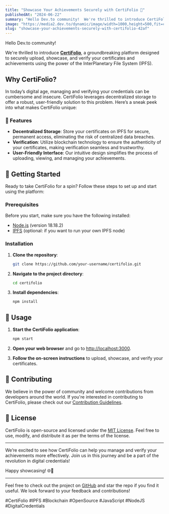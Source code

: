 ```yaml
---
title: "Showcase Your Achievements Securely with CertiFolio 🚀"
publishedAt: "2024-06-22"
summary: "Hello Dev.to community!  We're thrilled to introduce CertiFolio, a groundbreaking platform designed..."
image: "https://media2.dev.to/dynamic/image/width=1000,height=500,fit=cover,gravity=auto,format=auto/https%3A%2F%2Fdev-to-uploads.s3.amazonaws.com%2Fuploads%2Farticles%2Ftygh4wmc7rez9mirmr1n.png"
slug: "showcase-your-achievements-securely-with-certifolio-42af"
---
```


Hello Dev.to community!

We're thrilled to introduce [**CertiFolio**](https://certifolio-web.vercel.app/), a groundbreaking platform designed to securely upload, showcase, and verify your certificates and achievements using the power of the InterPlanetary File System (IPFS).

## Why CertiFolio?

In today’s digital age, managing and verifying your credentials can be cumbersome and insecure. CertiFolio leverages decentralized storage to offer a robust, user-friendly solution to this problem. Here’s a sneak peek into what makes CertiFolio unique:

### 🌟 Features

- **Decentralized Storage**: Store your certificates on IPFS for secure, permanent access, eliminating the risk of centralized data breaches.
- **Verification**: Utilize blockchain technology to ensure the authenticity of your certificates, making verification seamless and trustworthy.
- **User-Friendly Interface**: Our intuitive design simplifies the process of uploading, viewing, and managing your achievements.

## 🚀 Getting Started

Ready to take CertiFolio for a spin? Follow these steps to set up and start using the platform:

### Prerequisites

Before you start, make sure you have the following installed:

- [Node.js](https://nodejs.org/) (version 18.18.2)
- [IPFS](https://ipfs.io/) (optional: if you want to run your own IPFS node)

### Installation

1. **Clone the repository**:
   ~~~bash
   git clone https://github.com/your-username/certifolio.git
   ~~~

2. **Navigate to the project directory**:
   ~~~bash
   cd certifolio
   ~~~

3. **Install dependencies**:
   ~~~bash
   npm install
   ~~~

## 🎉 Usage

1. **Start the CertiFolio application**:
   ~~~bash
   npm start
   ~~~

2. **Open your web browser** and go to [http://localhost:3000](http://localhost:3000).

3. **Follow the on-screen instructions** to upload, showcase, and verify your certificates.

## 🤝 Contributing

We believe in the power of community and welcome contributions from developers around the world. If you're interested in contributing to CertiFolio, please check out our [Contribution Guidelines](https://github.com/priyanshuverma-dev/certifolio-web/CONTRIBUTING.md).

## 📜 License

CertiFolio is open-source and licensed under the [MIT License](https://github.com/priyanshuverma-dev/certifolio-web/LICENSE). Feel free to use, modify, and distribute it as per the terms of the license.

---

We’re excited to see how CertiFolio can help you manage and verify your achievements more effectively. Join us in this journey and be a part of the revolution in digital credentials!

Happy showcasing! 🌐🚀

---

Feel free to check out the project on [GitHub](https://github.com/priyanshuverma-dev/certifolio) and star the repo if you find it useful. We look forward to your feedback and contributions!

#CertiFolio #IPFS #Blockchain #OpenSource #JavaScript #NodeJS #DigitalCredentials
 